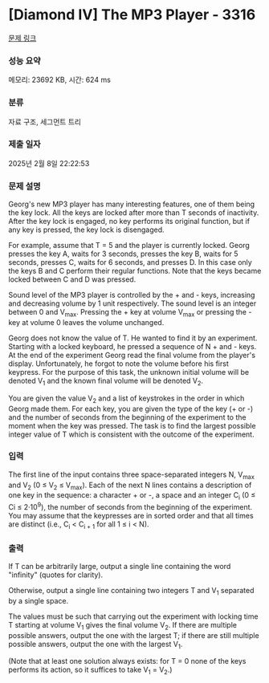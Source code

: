 # [Diamond IV] The MP3 Player - 3316 

[문제 링크](https://www.acmicpc.net/problem/3316) 

### 성능 요약

메모리: 23692 KB, 시간: 624 ms

### 분류

자료 구조, 세그먼트 트리

### 제출 일자

2025년 2월 8일 22:22:53

### 문제 설명

<p>Georg's new MP3 player has many interesting features, one of them being the key lock. All the keys are locked after more than T seconds of inactivity. After the key lock is engaged, no key performs its original function, but if any key is pressed, the key lock is disengaged.</p>

<p>For example, assume that T = 5 and the player is currently locked. Georg presses the key A, waits for 3 seconds, presses the key B, waits for 5 seconds, presses C, waits for 6 seconds, and presses D. In this case only the keys B and C perform their regular functions. Note that the keys became locked between C and D was pressed.</p>

<p>Sound level of the MP3 player is controlled by the + and - keys, increasing and decreasing volume by 1 unit respectively. The sound level is an integer between 0 and V<sub>max</sub>. Pressing the + key at volume V<sub>max</sub> or pressing the - key at volume 0 leaves the volume unchanged.</p>

<p>Georg does not know the value of T. He wanted to find it by an experiment. Starting with a locked keyboard, he pressed a sequence of N + and - keys. At the end of the experiment Georg read the final volume from the player's display. Unfortunately, he forgot to note the volume before his first keypress. For the purpose of this task, the unknown initial volume will be denoted V<sub>1</sub> and the known final volume will be denoted V<sub>2</sub>.</p>

<p>You are given the value V<sub>2</sub> and a list of keystrokes in the order in which Georg made them. For each key, you are given the type of the key (+ or -) and the number of seconds from the beginning of the experiment to the moment when the key was pressed. The task is to find the largest possible integer value of T which is consistent with the outcome of the experiment.</p>

### 입력 

 <p>The first line of the input contains three space-separated integers N, V<sub>max</sub> and V<sub>2</sub> (0 ≤ V<sub>2</sub> ≤ V<sub>max</sub>). Each of the next N lines contains a description of one key in the sequence: a character + or -, a space and an integer C<sub>i</sub> (0 ≤ Ci ≤ 2·10<sup>9</sup>), the number of seconds from the beginning of the experiment. You may assume that the keypresses are in sorted order and that all times are distinct (i.e., C<sub>i</sub> < C<sub>i + 1</sub> for all 1 ≤ i < N).</p>

### 출력 

 <p>If T can be arbitrarily large, output a single line containing the word "infinity" (quotes for clarity).</p>

<p>Otherwise, output a single line containing two integers T and V<sub>1</sub> separated by a single space.</p>

<p>The values must be such that carrying out the experiment with locking time T starting at volume V<sub>1</sub> gives the final volume V<sub>2</sub>. If there are multiple possible answers, output the one with the largest T; if there are still multiple possible answers, output the one with the largest V<sub>1</sub>.</p>

<p>(Note that at least one solution always exists: for T = 0 none of the keys performs its action, so it suffices to take V<sub>1</sub> = V<sub>2</sub>.)</p>

